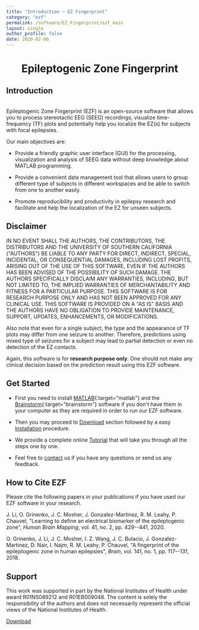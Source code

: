 ```yaml
---
title: "Introduction ~ EZ Fingerprint"
category: "ezf"
permalink: /software/EZ_Fingerprint/ezf_main
layout: single
author_profile: false
date: 2020-02-06
---
```


# **<center>Epileptogenic Zone Fingerprint</center>**

## Introduction

<br/>Epileptogenic Zone Fingerprint (EZF) is an open-source software that allows you to process stereotactic EEG (SEEG) recordings, visualize time-frequency (TF) plots and potentially help you localize the EZ(s) for subjects with focal epilepsies.

Our main objectives are:

* Provide a friendly graphic user interface (GUI) for the processing, visualization and analysis of SEEG data without deep knowledge about MATLAB programming.

* Provide a convenient data management tool that allows users to group different type of subjects in different workspaces and be able to switch from one to another easily.

* Promote reproducibility and productivity in epilepsy research and facilitate and help the localization of the EZ for unseen subjects.

## Disclaimer

IN NO EVENT SHALL THE AUTHORS, THE CONTRIBUTORS, THE DISTRIBUTORS AND THE UNIVERSITY OF SOUTHERN CALIFORNIA ("AUTHORS") BE LIABLE TO ANY PARTY FOR DIRECT, INDIRECT, SPECIAL, INCIDENTAL, OR CONSEQUENTIAL DAMAGES, INCLUDING LOST PROFITS, ARISING OUT OF THE USE OF THIS SOFTWARE, EVEN IF THE AUTHORS HAS BEEN ADVISED OF THE POSSIBILITY OF SUCH DAMAGE. THE AUTHORS SPECIFICALLY DISCLAIM ANY WARRANTIES, INCLUDING, BUT NOT LIMITED TO, THE IMPLIED WARRANTIES OF MERCHANTABILITY AND FITNESS FOR A PARTICULAR PURPOSE. THIS SOFTWARE IS FOR RESEARCH PURPOSE ONLY AND HAS NOT BEEN APPROVED FOR ANY CLINICAL USE. THIS SOFTWARE IS PROVIDED ON A "AS IS" BASIS AND THE AUTHORS HAVE NO OBLIGATION TO PROVIDE MAINTENANCE, SUPPORT, UPDATES, ENHANCEMENTS, OR MODIFICATIONS.

Also note that even for a single subject, the type and the appearance of TF plots may differ from one seizure to another. Therefore, predictions using mixed type of seizures for a subject may lead to partial detection or even no detection of the EZ contacts.

Again, this software is for **research purpose only**. One should not make any clinical decision based on the prediction result using this EZF software.

## Get Started

* First you need to install [MATLAB](https://www.mathworks.com/products/matlab.html){:target="matlab"} and the [Brainstorm](http://neuroimage.usc.edu/brainstorm/){:target="brainstorm"} software if you don't have them in your computer as they are required in order to run our EZF software. 

* Then you may proceed to [Download](/software/EZ_Fingerprint/ezf_download) section followed by a easy [Installation](/software/EZ_Fingerprint/ezf_install) procedure.

* We provide a complete online [Tutorial](/software/EZ_Fingerprint/ezf_tutorial) that will take you through all the steps one by one.

* Feel free to [contact](mailto:jian.li.andrew@gmail.com) us if you have any questions or send us any feedback.

## How to Cite EZF

Please cite the following papers in your publications if you have used our EZF software in your research.

J. Li, O. Grinenko, J. C. Mosher, J. Gonzalez-Martinez, R. M. Leahy, P. Chauvel, "Learning to define an electrical biomarker of the epileptogenic zone", *Human Brain Mapping*, vol. 41, no. 2, pp. 429--441, 2020. &nbsp; [<i class="fa fa-quote-right"></i>](/files/bib/Li2020Ltdaebotez.bib)

O. Grinenko, J. Li, J. C. Mosher, I. Z. Wang, J. C. Bulacio, J. Gonzalez-Martinez, D. Nair, I. Najm, R. M. Leahy, P. Chauvel, "A fingerprint of the epileptogenic zone in human epilepsies", *Brain*, vol. 141, no. 1, pp. 117--131, 2018. &nbsp; [<i class="fa fa-quote-right"></i>](/files/bib/GrinenkoLi2018Afotezihe.bib)

## Support

This work was supported in part by the National Institutes of Health under award R01NS089212 and R01EB009048. The content is solely
the responsibility of the authors and does not necessarily represent the official views of the National Institutes of Health.

<div class="pagination">
	<a class="right" href="/software/EZ_Fingerprint/ezf_download"> Download <i class="fa fa-arrow-circle-right"></i></a>
</div>